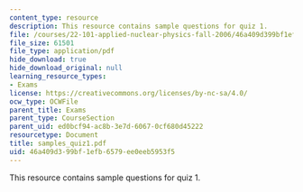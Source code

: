 ```yaml
---
content_type: resource
description: This resource contains sample questions for quiz 1.
file: /courses/22-101-applied-nuclear-physics-fall-2006/46a409d399bf1efb6579ee0eeb5953f5_samples_quiz1.pdf
file_size: 61501
file_type: application/pdf
hide_download: true
hide_download_original: null
learning_resource_types:
- Exams
license: https://creativecommons.org/licenses/by-nc-sa/4.0/
ocw_type: OCWFile
parent_title: Exams
parent_type: CourseSection
parent_uid: ed0bcf94-ac8b-3e7d-6067-0cf680d45222
resourcetype: Document
title: samples_quiz1.pdf
uid: 46a409d3-99bf-1efb-6579-ee0eeb5953f5
---
```

This resource contains sample questions for quiz 1.